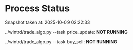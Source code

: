 # Process Status

Snapshot taken at: 2025-10-09 02:22:33

../wintrd/trade_algo.py --task price_update: **NOT RUNNING**

../wintrd/trade_algo.py --task buy_sell: **NOT RUNNING**

